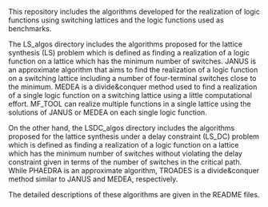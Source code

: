 This repository includes the algorithms developed for the realization of logic functions using switching lattices and the logic functions used as benchmarks. 

The LS_algos directory includes the algorithms proposed for the lattice synthesis (LS) problem which is defined as finding a realization of a logic function on a lattice which has the minimum number of switches. JANUS is an approximate algorithm that aims to find the realization of a logic function on a switching lattice including a number of four-terminal switches close to the minimum. MEDEA is a divide&conquer method used to find a realization of a single logic function on a switching lattice using a little computational effort. MF_TOOL can realize multiple functions in a single lattice using the solutions of JANUS or MEDEA on each single logic function.

On the other hand, the LSDC_algos directory includes the algorithms proposed for the lattice synthesis under a delay constraint (LS_DC) problem which is defined as finding a realization of a logic function on a lattice which has the minimum number of switches without violating the delay constraint given in terms of the number of switches in the critical path. While PHAEDRA is an approximate algorithm, TROADES is a divide&conquer method similar to JANUS and MEDEA, respectively.

The detailed descriptions of these algorithms are given in the README files.
